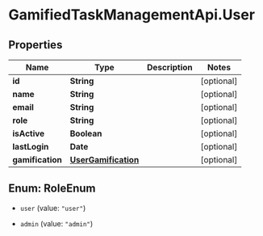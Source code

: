 # GamifiedTaskManagementApi.User

## Properties

Name | Type | Description | Notes
------------ | ------------- | ------------- | -------------
**id** | **String** |  | [optional] 
**name** | **String** |  | [optional] 
**email** | **String** |  | [optional] 
**role** | **String** |  | [optional] 
**isActive** | **Boolean** |  | [optional] 
**lastLogin** | **Date** |  | [optional] 
**gamification** | [**UserGamification**](UserGamification.md) |  | [optional] 



## Enum: RoleEnum


* `user` (value: `"user"`)

* `admin` (value: `"admin"`)




